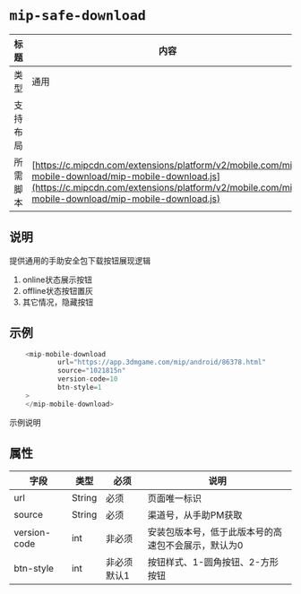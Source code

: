 # `mip-safe-download`

 |标题 | 内容 |
----|----|
类型| 通用 |
支持布局 | 
所需脚本| [https://c.mipcdn.com/extensions/platform/v2/mobile.com/mip-mobile-download/mip-mobile-download.js](https://c.mipcdn.com/extensions/platform/v2/mobile.com/mip-mobile-download/mip-mobile-download.js)

## 说明
提供通用的手助安全包下载按钮展现逻辑
1. online状态展示按钮
2. offline状态按钮置灰
3. 其它情况，隐藏按钮

## 示例
```javascript { .theme-peacock }
    <mip-mobile-download
            url="https://app.3dmgame.com/mip/android/86378.html"
            source="1021815n"
            version-code=10
            btn-style=1
    >
    </mip-mobile-download>
```

示例说明

## 属性

|字段|类型|必须|说明|
|---|---|---|---|
|url|String|必须|页面唯一标识|
|source|String|必须|渠道号，从手助PM获取|
|version-code|int|非必须|安装包版本号，低于此版本号的高速包不会展示，默认为0|
|btn-style|int|非必须默认1|按钮样式、1-圆角按钮、2-方形按钮



